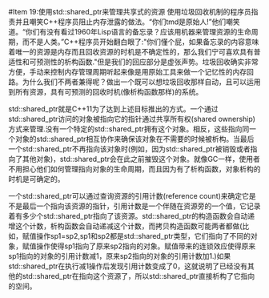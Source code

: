 #Item 19:使用std::shared_ptr来管理共享式的资源
使用垃圾回收机制的程序员指责并且嘲笑C++程序员阻止内存泄露的做法。“你们tmd是原始人!”他们嘲笑道。“你们有没有看过1960年Lisp语言的备忘录？应该用机器来管理资源的生命周期，而不是人类。”C++程序员开始翻白眼了:"你们懂个屁，如果备忘录的内容意味着唯一的资源是内存而且回收资源的时机是不确定性的，那么我们宁可喜欢具有普适性和可预测性的析构函数."但是我们的回应部分是虚张声势。垃圾回收确实非常方便，手动来控制内存管理周期听起来像是用原始工具来做一个记忆性的内存回路。为什么我们不两者兼得呢？做出一个既可以想垃圾回收那样自动，且可以运用到所有资源，具有可预测的回收时机(像析构函数那样)的系统。

std::shared_ptr就是C++11为了达到上述目标推出的方式。一个通过std::shared_ptr访问的对象被指向它的指针通过共享所有权(shared ownership)方式来管理.没有一个特定的std::shared_ptr拥有这个对象。相反，这些指向同一个对象的std::shared_ptr相互协作来确保该对象在不需要的时候被析构。当最后一个std::shared_ptr不再指向该对象时(例如，因为std::shared_ptr被销毁或者指向了其他对象)，std::shared_ptr会在此之前摧毁这个对象。就像GC一样，使用者不用担心他们如何管理指向对象的生命周期，而且因为有了析构函数，对象析构的时机是可确定的。

一个std::shared_ptr可以通过查询资源的引用计数(reference count)来确定它是不是最后一个指向该资源的指针，引用计数是一个伴随在资源旁的一个值，它记录着有多少个std::shared_ptr指向了该资源。std::shared_ptr的构造函数会自动递增这个计数，析构函数会自动递减这个计数，而拷贝构造函数可能两者都做(比如，赋值操作sp1=sp2,sp1和sp2都是std::shared_ptr类型，它们指向了不同的对象，赋值操作使得sp1指向了原来sp2指向的对象。赋值带来的连锁效应使得原来sp1指向的对象的引用计数减1，原来sp2指向的对象的引用计数加1.)如果std::shared_ptr在执行减1操作后发现引用计数变成了0，这就说明了已经没有其他的std::shared_ptr在指向这个资源了，所以std::shared_ptr直接析构了它指向的空间。